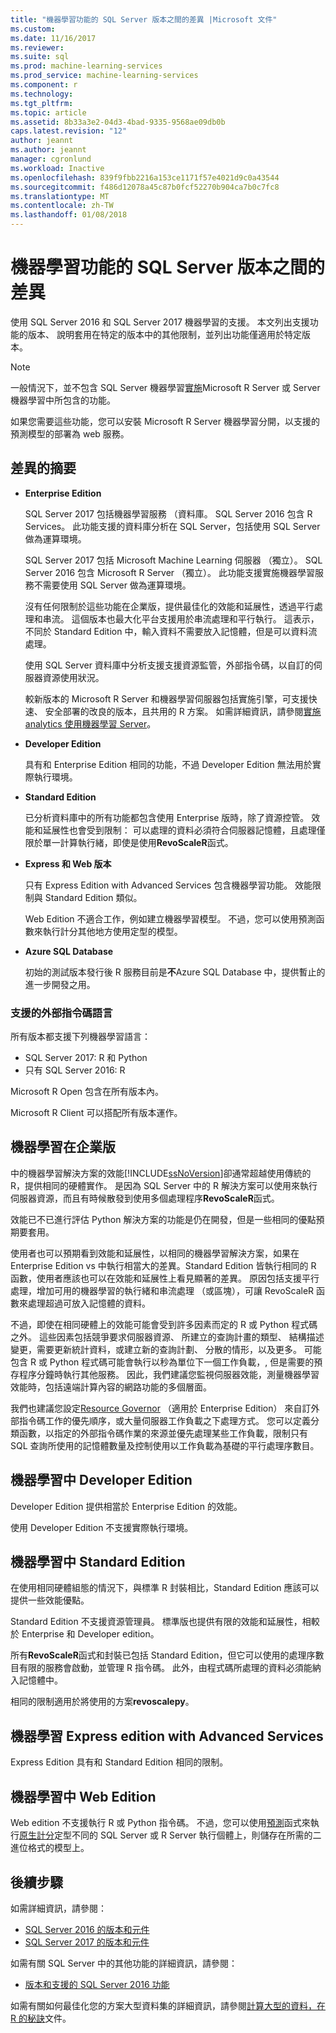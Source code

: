 ```yaml
---
title: "機器學習功能的 SQL Server 版本之間的差異 |Microsoft 文件"
ms.custom: 
ms.date: 11/16/2017
ms.reviewer: 
ms.suite: sql
ms.prod: machine-learning-services
ms.prod_service: machine-learning-services
ms.component: r
ms.technology: 
ms.tgt_pltfrm: 
ms.topic: article
ms.assetid: 8b33a3e2-04d3-4bad-9335-9568ae09db0b
caps.latest.revision: "12"
author: jeannt
ms.author: jeannt
manager: cgronlund
ms.workload: Inactive
ms.openlocfilehash: 839f9fbb2216a153ce1171f57e4021d9c0a43544
ms.sourcegitcommit: f486d12078a45c87b0fcf52270b904ca7b0c7fc8
ms.translationtype: MT
ms.contentlocale: zh-TW
ms.lasthandoff: 01/08/2018
---
```

# <a name="differences-in-machine-learning-features-between-editions-of-sql-server"></a>機器學習功能的 SQL Server 版本之間的差異
 
 使用 SQL Server 2016 和 SQL Server 2017 機器學習的支援。 本文列出支援功能的版本、 說明套用在特定的版本中的其他限制，並列出功能僅適用於特定版本。

 > [!NOTE]
 > 一般情況下，並不包含 SQL Server 機器學習[實施](https://docs.microsoft.com/machine-learning-server/what-is-operationalization)Microsoft R Server 或 Server 機器學習中所包含的功能。
 > 
 > 如果您需要這些功能，您可以安裝 Microsoft R Server 機器學習分開，以支援的預測模型的部署為 web 服務。 

## <a name="summary-of-differences"></a>差異的摘要

-   **Enterprise Edition**
    
     SQL Server 2017 包括機器學習服務 （資料庫。 SQL Server 2016 包含 R Services。 此功能支援的資料庫分析在 SQL Server，包括使用 SQL Server 做為運算環境。
     
     SQL Server 2017 包括 Microsoft Machine Learning 伺服器 （獨立）。 SQL Server 2016 包含 Microsoft R Server （獨立）。 此功能支援實施機器學習服務不需要使用 SQL Server 做為運算環境。

     沒有任何限制於這些功能在企業版，提供最佳化的效能和延展性，透過平行處理和串流。 這個版本也最大化平台支援用於串流處理和平行執行。 這表示，不同於 Standard Edition 中，輸入資料不需要放入記憶體，但是可以資料流處理。
     
     使用 SQL Server 資料庫中分析支援支援資源監管，外部指令碼，以自訂的伺服器資源使用狀況。
     
     較新版本的 Microsoft R Server 和機器學習伺服器包括實施引擎，可支援快速、 安全部署的改良的版本，且共用的 R 方案。 如需詳細資訊，請參閱[實施 analytics 使用機器學習 Server](https://docs.microsoft.com/machine-learning-server/what-is-operationalization)。

-   **Developer Edition**

     具有和 Enterprise Edition 相同的功能，不過 Developer Edition 無法用於實際執行環境。  
  
-   **Standard Edition**

     已分析資料庫中的所有功能都包含使用 Enterprise 版時，除了資源控管。 效能和延展性也會受到限制： 可以處理的資料必須符合伺服器記憶體，且處理僅限於單一計算執行緒，即使是使用**RevoScaleR**函式。
  
-   **Express 和 Web 版本**
  
     只有 Express Edition with Advanced Services 包含機器學習功能。 效能限制與 Standard Edition 類似。 
     
     Web Edition 不適合工作，例如建立機器學習模型。 不過，您可以使用預測函數來執行計分其他地方使用定型的模型。

-   **Azure SQL Database**
  
     初始的測試版本發行後 R 服務目前是**不**Azure SQL Database 中，提供暫止的進一步開發之用。 

### <a name="external-script-languages-supported"></a>支援的外部指令碼語言

所有版本都支援下列機器學習語言：

+ SQL Server 2017: R 和 Python
+ 只有 SQL Server 2016: R

Microsoft R Open 包含在所有版本內。

Microsoft R Client 可以搭配所有版本運作。

## <a name="machine-learning-in-enterprise-edition"></a>機器學習在企業版

中的機器學習解決方案的效能[!INCLUDE[ssNoVersion](../../includes/ssnoversion-md.md)]卻通常超越使用傳統的 R，提供相同的硬體實作。 是因為 SQL Server 中的 R 解決方案可以使用來執行伺服器資源，而且有時候散發到使用多個處理程序**RevoScaleR**函式。 

效能已不已進行評估 Python 解決方案的功能是仍在開發，但是一些相同的優點預期要套用。

使用者也可以預期看到效能和延展性，以相同的機器學習解決方案，如果在 Enterprise Edition vs 中執行相當大的差異。Standard Edition 皆執行相同的 R 函數，使用者應該也可以在效能和延展性上看見顯著的差異。 原因包括支援平行處理，增加可用的機器學習的執行緒和串流處理 （或區塊），可讓 RevoScaleR 函數來處理超過可放入記憶體的資料。 

不過，即使在相同硬體上的效能可能會受到許多因素而定的 R 或 Python 程式碼之外。 這些因素包括競爭要求伺服器資源、 所建立的查詢計畫的類型、 結構描述變更，需要更新統計資料，或建立新的查詢計劃、 分散的情形，以及更多。 可能包含 R 或 Python 程式碼可能會執行以秒為單位下一個工作負載，, 但是需要的預存程序分鐘時執行其他服務。  因此，我們建議您監視伺服器效能，測量機器學習效能時，包括遠端計算內容的網路功能的多個層面。

我們也建議您設定[Resource Governor](../../relational-databases/resource-governor/resource-governor.md) （適用於 Enterprise Edition） 來自訂外部指令碼工作的優先順序，或大量伺服器工作負載之下處理方式。 您可以定義分類函數，以指定的外部指令碼作業的來源並優先處理某些工作負載，限制只有 SQL 查詢所使用的記憶體數量及控制使用以工作負載為基礎的平行處理序數目。

## <a name="machine-learning-in-developer-edition"></a>機器學習中 Developer Edition

Developer Edition 提供相當於 Enterprise Edition 的效能。

使用 Developer Edition 不支援實際執行環境。

## <a name="machine-learning-in-standard-edition"></a>機器學習中 Standard Edition

在使用相同硬體組態的情況下，與標準 R 封裝相比，Standard Edition 應該可以提供一些效能優點。

Standard Edition 不支援資源管理員。 標準版也提供有限的效能和延展性，相較於 Enterprise 和 Developer edition。

所有**RevoScaleR**函式和封裝已包括 Standard Edition，但它可以使用的處理序數目有限的服務會啟動，並管理 R 指令碼。 此外，由程式碼所處理的資料必須能納入記憶體中。

相同的限制適用於將使用的方案**revoscalepy**。

## <a name="machine-learning-in-express-edition-with-advanced-services"></a>機器學習 Express edition with Advanced Services

Express Edition 具有和 Standard Edition 相同的限制。

## <a name="machine-learning-in-web-edition"></a>機器學習中 Web Edition

Web edition 不支援執行 R 或 Python 指令碼。 不過，您可以使用[預測](../../t-sql/queries/predict-transact-sql.md)函式來執行[原生計分](../sql-native-scoring.md)定型不同的 SQL Server 或 R Server 執行個體上，則儲存在所需的二進位格式的模型上。

## <a name="next-steps"></a>後續步驟

如需詳細資訊，請參閱：

+ [SQL Server 2016 的版本和元件](../../sql-server/editions-and-components-of-sql-server-2016.md)
+ [SQL Server 2017 的版本和元件](../../sql-server/editions-and-components-of-sql-server-2017.md)

如需有關 SQL Server 中的其他功能的詳細資訊，請參閱：

+ [版本和支援的 SQL Server 2016 功能](../../sql-server/editions-and-components-of-sql-server-2016.md) 

如需有關如何最佳化您的方案大型資料集的詳細資訊，請參閱[計算大型的資料，在 R 的秘訣](https://docs.microsoft.com/machine-learning-server/r/tutorial-large-data-tips)文件。
